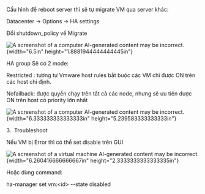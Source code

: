 Cấu hình để reboot server thì sẽ tự migrate VM qua server khác:

Datacenter -\> Options -\> HA settings

Đổi shutdown_policy về Migrate

![A screenshot of a computer AI-generated content may be
incorrect.](media/image1.png){width="6.5in"
height="1.8881944444444445in"}

HA group Sẽ có 2 mode:

Restricted : tương tự Vmware host rules bắt buộc các VM chỉ được ON trên
các host chỉ định.

Nofailback: được quyền chạy trên tất cả các node, nhưng sẽ ưu tiên được
ON trên host có priority lớn nhất

![A screenshot of a computer AI-generated content may be
incorrect.](media/image2.png){width="6.333333333333333in"
height="5.239583333333333in"}

3.  Troubleshoot

Nếu VM bị Error thì có thể set disable trên GUI

![A screenshot of a virtual machine AI-generated content may be
incorrect.](media/image3.png){width="6.260416666666667in"
height="2.3333333333333335in"}

Hoặc dùng command:

ha-manager set vm:\<id\> \--state disabled
